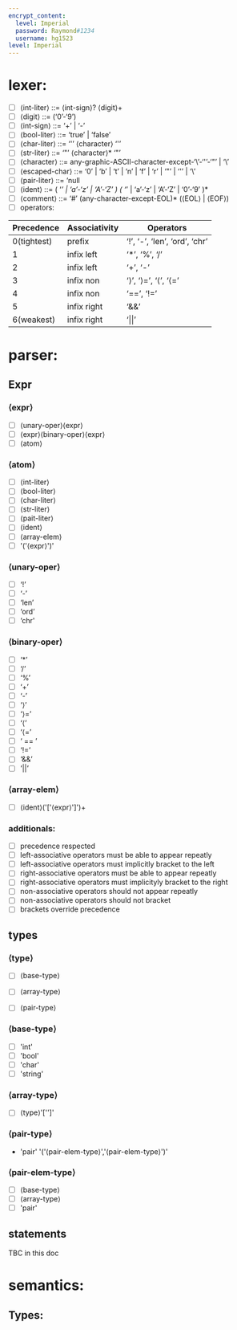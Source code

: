 ```yaml
---
encrypt_content:
  level: Imperial
  password: Raymond#1234
  username: hg1523
level: Imperial
---
```

# lexer:
- [ ] ⟨int-liter⟩ ::= ⟨int-sign⟩? ⟨digit⟩+
- [ ] ⟨digit⟩ ::= (‘0’-‘9’) 
- [ ] ⟨int-sign⟩ ::= ‘+’ | ‘-’
- [ ] ⟨bool-liter⟩  ::= ‘true’ | ‘false’
- [ ] ⟨char-liter⟩ ::= ‘'’ ⟨character⟩ ‘'’
- [ ] ⟨str-liter⟩  ::= ‘"’ ⟨character⟩* ‘"’
- [ ] ⟨character⟩  ::= any-graphic-ASCII-character-except-‘\’-‘'’-‘"’ | ‘\’ 
- [ ] ⟨escaped-char⟩ ::= ‘0’ | ‘b’ | ‘t’ | ‘n’ | ‘f’ | ‘r’ | ‘"’ | ‘'’ | ‘\’ 
- [ ] ⟨pair-liter⟩ ::= ‘null
- [ ] ⟨ident⟩ ::= ( ‘_’ | ‘a’-‘z’ | ‘A’-‘Z’ ) ( ‘_’ | ‘a’-‘z’ | ‘A’-‘Z’ | ‘0’-‘9’ )*
- [ ] ⟨comment⟩ ::= ‘#’ (any-character-except-EOL)* (⟨EOL⟩ | ⟨EOF⟩)
- [ ] operators:

| Precedence  | Associativity | Operators                     |
| ----------- | ------------- | ----------------------------- |
| 0(tightest) | prefix        | ‘!’, ‘-’, ‘len’, ‘ord’, ‘chr’ |
| 1           | infix left    | ‘*’, ‘%’, ‘/’                 |
| 2           | infix left    | ‘+’, ‘-’                      |
| 3           | infix non     | ‘⟩’, ‘⟩=’, ‘⟨’, ‘⟨=’          |
| 4           | infix non     | ‘==’, ‘!=’                    |
| 5           | infix right   | ‘&&’                          |
| 6(weakest)  | infix right   | ‘\|\|’                        |
# parser:

## Expr

### ⟨expr⟩

- [ ] ⟨unary-oper⟩⟨expr⟩
- [ ] ⟨expr⟩⟨binary-oper⟩⟨expr⟩
- [ ] ⟨atom⟩

### ⟨atom⟩
- [ ] ⟨int-liter⟩
- [ ] ⟨bool-liter⟩
- [ ] ⟨char-liter⟩
- [ ] ⟨str-liter⟩
- [ ] ⟨pait-liter⟩
- [ ] ⟨ident⟩
- [ ] ⟨array-elem⟩
- [ ] '('⟨expr⟩')'

### ⟨unary-oper⟩
- [ ] ‘!’ 
- [ ] ‘-’ 
- [ ] ‘len’ 
- [ ] ‘ord’ 
- [ ] ‘chr'

### ⟨binary-oper⟩
- [ ] ‘*’ 
- [ ] ‘/’ 
- [ ] ‘%’ 
- [ ] ‘+’ 
- [ ] ‘-’ 
- [ ] ‘⟩’ 
- [ ] ‘⟩=’ 
- [ ] ‘⟨’ 
- [ ] ‘⟨=’ 
- [ ] ‘ == ’ 
- [ ] ‘!=’ 
- [ ] ‘&&’ 
- [ ] ‘||‘

### ⟨array-elem⟩

- [ ] ⟨ident⟩('['⟨expr⟩']')+


### additionals:
- [ ] precedence respected
- [ ] left-associative operators must be able to appear repeatly
- [ ] left-associative operators must implicitly bracket to the left
- [ ] right-associative operators must be able to appear repeatly
- [ ] right-associative operators must implicityly bracket to the right
- [ ] non-associative operators should not appear repeatly
- [ ] non-associative operators should not bracket
- [ ] brackets override precedence

## types

### ⟨type⟩
- [ ] ⟨base-type⟩
- [ ] ⟨array-type⟩
- [ ] ⟨pair-type⟩


### ⟨base-type⟩

- [ ] 'int'
- [ ] 'bool'
- [ ] 'char'
- [ ] 'string'

### ⟨array-type⟩

- [ ] ⟨type⟩'['']'
### ⟨pair-type⟩

- 'pair' '('⟨pair-elem-type⟩','⟨pair-elem-type⟩')'

### ⟨pair-elem-type⟩

- [ ] ⟨base-type⟩
- [ ] ⟨array-type⟩
- [ ] 'pair'

## statements

TBC in this doc

# semantics:

## Types:

